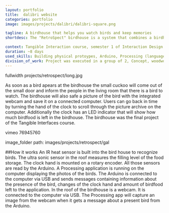 ```yaml
---
layout: portfolio
title:  dalibri website
categories: portfolio
image: images/projects/dalibri/dalibri-square.png

tagline: A birdhouse that helps you watch birds and keep memories 
shortdesc: The "RetroSpect" birdhouse is a system that combines a birdhouse for the garden with a cuckoo clock in the living room. The clock will notify the user about arriving birds and keep pictures of them. The chronological picture collection can be traversed by spinning the hand of the clock back or forward.

context: Tangible Interaction course, semester 1 of Interaction Design & Methodologies Master
duration: ~8 days
used_skills: Building physical protoypes, Arduino, Processing (language)
division_of_work: Project was executed in a group of 2, Concept, woodworking and electronics were done by both of us, programming was done by me
---
```


fullwidth projects/retrospect/long.jpg

 As soon as a bird apears at the birdhouse the small cuckoo will come out of the small door and inform the people in the living room that there is a bird to watch. The birdhouse will also safe a picture of the bird with the integrated webcam and save it on a connected computer. Users can go back in time by turning the hand of the clock to scroll through the picture archive on the computer. Additionally the clock has an LED indicator that will show how much birdfood is left in the birdhouse. The birdhouse was the final project of the Tangible Interfaces course.

vimeo 76945760

image_folder path: images/projects/retrospect/gal

##How it works
An IR heat sensor is built into the bird house to recognize birds. The ultra sonic sensor in the roof measures the filling level of the food storage. The clock hand is mounted on a rotary encoder. All those sensors are read by the Arduino. A Processing application is running on the computer displaying the photos of the birds. The Arduino is connected to the computer via USB and sends messages containing information about the presence of the bird, changes of the clock hand and amount of birdfood left to the application. In the roof of the birdhouse is a webcam. It is connected to the computer via USB. The Processing app will capture an image from the webcam when it gets a message about a present bird from the Arduino.